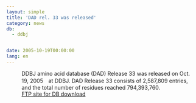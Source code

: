 ```yaml
---
layout: simple
title: 'DAD rel. 33 was released'
category: news
db:
  - ddbj


date: 2005-10-19T00:00:00
lang: en
---
```


<dd>DDBJ amino acid database (DAD) Release 33 was released on Oct. 19, 2005　at DDBJ. DAD Release 33 consists of 2,587,809 entries, and the total number of residues reached 794,393,760.
<dd><a href="/services/index-e.html ">FTP site for DB download</a></dd>
</dd>
